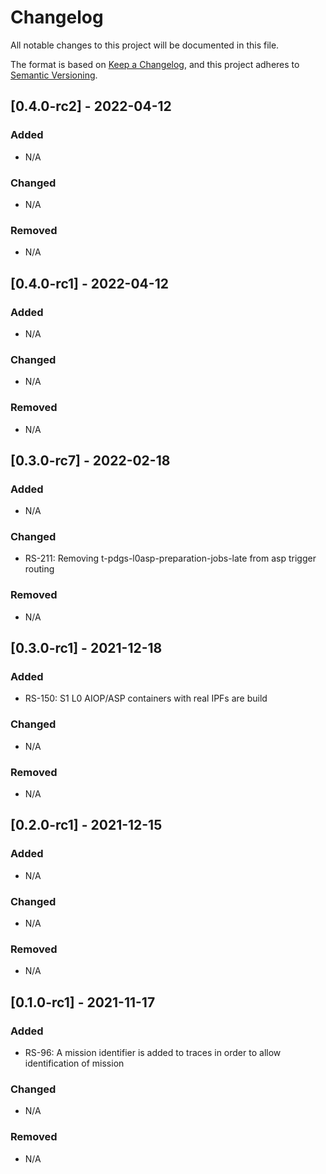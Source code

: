 # Changelog
All notable changes to this project will be documented in this file.

The format is based on [Keep a Changelog](https://keepachangelog.com/en/1.0.0/),
and this project adheres to [Semantic Versioning](https://semver.org/spec/v2.0.0.html).

## [0.4.0-rc2] - 2022-04-12
### Added
- N/A

### Changed
- N/A

### Removed
- N/A

## [0.4.0-rc1] - 2022-04-12
### Added
- N/A

### Changed
- N/A

### Removed
- N/A


## [0.3.0-rc7] - 2022-02-18
### Added
- N/A

### Changed
- RS-211: Removing t-pdgs-l0asp-preparation-jobs-late from asp trigger routing

### Removed
- N/A

## [0.3.0-rc1] - 2021-12-18
### Added
- RS-150: S1 L0 AIOP/ASP containers with real IPFs are build

### Changed
- N/A

### Removed
- N/A

## [0.2.0-rc1] - 2021-12-15
### Added
- N/A

### Changed
- N/A

### Removed
- N/A

## [0.1.0-rc1] - 2021-11-17
### Added
- RS-96: A mission identifier is added to traces in order to allow identification of mission

### Changed
- N/A

### Removed
- N/A
